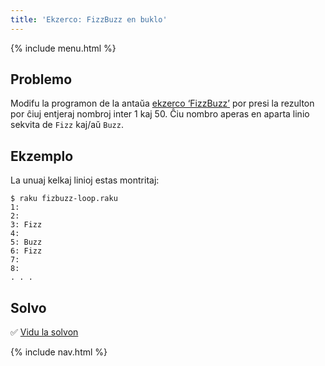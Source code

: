 ```yaml
---
title: 'Ekzerco: FizzBuzz en buklo'
---
```


{% include menu.html %}

## Problemo

Modifu la programon de la antaŭa [ekzerco ‘FizzBuzz’](/eo/essentials/conditional-checks/exercises/fizz-buzz) por presi la rezulton por ĉiuj entjeraj nombroj inter 1 kaj 50. Ĉiu nombro aperas en aparta linio sekvita de `Fizz` kaj/aŭ `Buzz`.

## Ekzemplo

La unuaj kelkaj linioj estas montritaj:

```console
$ raku fizbuzz-loop.raku
1: 
2: 
3: Fizz
4: 
5: Buzz
6: Fizz
7: 
8: 
. . .
```

## Solvo

✅ [Vidu la solvon](solution)

{% include nav.html %}
